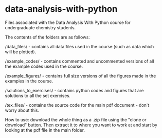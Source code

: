 # data-analysis-with-python
Files associated with the Data Analysis With Python course for undergraduate chemistry students.

The contents of the folders are as follows:

/data_files/ - contains all data files used in the course (such as data which will be plotted).

/example_codes/ - contains commented and uncommented versions of all the example codes used in the course.

/example_figures/ - contains full size versions of all the figures made in the examples in the course.

/solutions_to_exercises/ - contains python codes and figures that are solutions to all the set exercises.

/tex_files/ - contains the source code for the main pdf document - don't worry about this.

How to use: download the whole thing as a .zip file using the "clone or download" button. Then extract it to where you want to work at and start by looking at the pdf file in the main folder.
